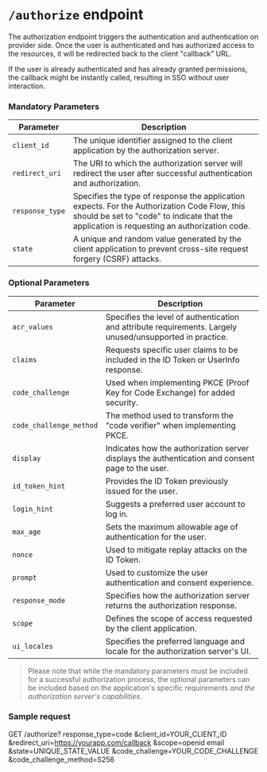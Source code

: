 # `/authorize` endpoint

The authorization endpoint triggers the authentication and authentication on provider side. Once the user is authenticated and has authorized access to the resources, it will be redirected back to the client "callback" URL.

If the user is already authenticated and has already granted permissions, the callback might be instantly called, resulting in SSO without user interaction.

### Mandatory Parameters

| Parameter      | Description                                                                                     |
|----------------|-------------------------------------------------------------------------------------------------|
| `client_id`    | The unique identifier assigned to the client application by the authorization server.        |
| `redirect_uri` | The URI to which the authorization server will redirect the user after successful authentication and authorization. |
| `response_type` | Specifies the type of response the application expects. For the Authorization Code Flow, this should be set to "code" to indicate that the application is requesting an authorization code. |
| `state`        | A unique and random value generated by the client application to prevent cross-site request forgery (CSRF) attacks. |

### Optional Parameters

| Parameter      | Description                                                                                               |
|----------------|-----------------------------------------------------------------------------------------------------------|
| `acr_values`   | Specifies the level of authentication and attribute requirements. Largely unused/unsupported in practice. | 
| `claims`       | Requests specific user claims to be included in the ID Token or UserInfo response.                        |
| `code_challenge` | Used when implementing PKCE (Proof Key for Code Exchange) for added security.                           |
| `code_challenge_method` | The method used to transform the "code verifier" when implementing PKCE.                         |
| `display`      | Indicates how the authorization server displays the authentication and consent page to the user.          |
| `id_token_hint` | Provides the ID Token previously issued for the user.                                                    |
| `login_hint`   | Suggests a preferred user account to log in.                                                              |
| `max_age`      | Sets the maximum allowable age of authentication for the user.                                            |
| `nonce`        | Used to mitigate replay attacks on the ID Token.                                                          |
| `prompt`       | Used to customize the user authentication and consent experience.                                         |
| `response_mode` | Specifies how the authorization server returns the authorization response.                               |
| `scope`        | Defines the scope of access requested by the client application.                                          |
| `ui_locales`   | Specifies the preferred language and locale for the authorization server's UI.                            |

> Please note that while the mandatory parameters must be included for a successful authorization process, 
> the optional parameters can be included based on the application's specific requirements *and the authorization server's capabilities*.


### Sample request

GET /authorize?
response_type=code
&client_id=YOUR_CLIENT_ID
&redirect_uri=https://yourapp.com/callback
&scope=openid email
&state=UNIQUE_STATE_VALUE
&code_challenge=YOUR_CODE_CHALLENGE
&code_challenge_method=S256

